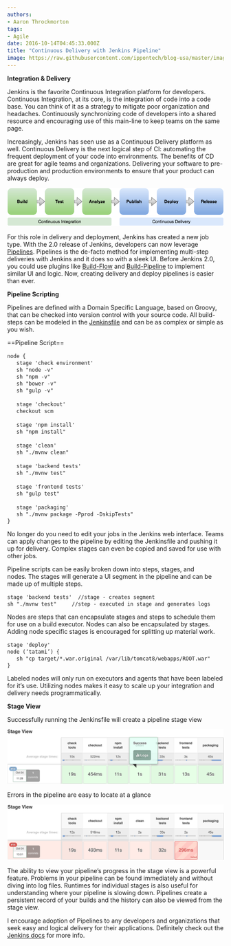 ```yaml
---
authors:
- Aaron Throckmorton
tags:
- Agile
date: 2016-10-14T04:45:33.000Z
title: "Continuous Delivery with Jenkins Pipeline"
image: https://raw.githubusercontent.com/ippontech/blog-usa/master/images/2016/12/jenkins-pipeline-1-1-1.png
---
```


**Integration & Delivery**

<span style="font-weight: 400;">Jenkins is the favorite Continuous Integration platform for developers. Continuous Integration, at its core, is the integration of code into a code base. You can think of it as a strategy to mitigate poor organization and headaches. Continuously synchronizing code of developers into a shared resource and encouraging use of this main-line to keep teams on the same page.</span>

Increasingly, Jenkins has seen use as a Continuous Delivery platform as well. Continuous Delivery is the next logical step of CI: automating the frequent deployment of your code into environments. The benefits of CD are great for agile teams and organizations. Delivering your software to pre-production and production environments to ensure that your product can always deploy.

[![CI&&CD](https://raw.githubusercontent.com/ippontech/blog-usa/master/images/2016/10/CICD.png)](https://raw.githubusercontent.com/ippontech/blog-usa/master/images/2016/10/CICD.png)

<span style="font-weight: 400;">For this role in delivery and deployment, Jenkins has created a new job type. With the 2.0 release of Jenkins, developers can now leverage </span>[<span style="font-weight: 400;">Pipelines</span>](https://jenkins.io/solutions/pipeline/)<span style="font-weight: 400;">. Pipelines is the de-facto method for implementing multi-step deliveries with Jenkins and it does so with a sleek UI. Before Jenkins 2.0, you could use plugins like </span>[<span style="font-weight: 400;">Build-Flow</span>](https://wiki.jenkins-ci.org/display/JENKINS/Build+Flow+Plugin)<span style="font-weight: 400;"> and </span>[<span style="font-weight: 400;">Build-Pipeline</span>](https://wiki.jenkins-ci.org/display/JENKINS/Build+Pipeline+Plugin)<span style="font-weight: 400;"> to implement similar UI and logic. Now, creating delivery and deploy pipelines is easier than ever.</span>

**Pipeline Scripting**

<span style="font-weight: 400;">Pipelines are defined with a Domain Specific Language, based on Groovy, that can be checked into version control with your source code. All build-steps can be modeled in the </span>[<span style="font-weight: 400;">Jenkinsfile</span>](https://jenkins.io/doc/pipeline/jenkinsfile/)<span style="font-weight: 400;"> and can be as complex or simple as you wish.</span>

==Pipeline Script==
```language-javascript
node {
   stage 'check environment'
   sh "node -v"
   sh "npm -v"
   sh "bower -v"
   sh "gulp -v"

   stage 'checkout'
   checkout scm

   stage 'npm install'
   sh "npm install"

   stage 'clean'
   sh "./mvnw clean"

   stage 'backend tests'
   sh "./mvnw test"

   stage 'frontend tests'
   sh "gulp test"

   stage 'packaging'
   sh "./mvnw package -Pprod -DskipTests"
}
```

<span style="font-weight: 400;">No longer do you need to edit your jobs in the Jenkins web interface. Teams can apply changes to the pipeline by editing the Jenkinsfile and pushing it up for delivery. Complex stages can even be copied and saved for use with other jobs. </span>

<span style="font-weight: 400;">Pipeline scripts can be easily broken down into steps, stages, and nodes. </span>The stages will generate a UI segment in the pipeline and can be made up of multiple steps.

```language-javascript
stage 'backend tests'  //stage - creates segment
sh "./mvnw test"     //step - executed in stage and generates logs
```

<span style="font-weight: 400;">Nodes are steps that can encapsulate stages and steps to schedule them for use on a build executor. Nodes can also be encapsulated by stages. Adding node specific stages is encouraged for splitting up material work. </span>

```language-javascript
stage 'deploy'
node (‘tatami’) {
   sh "cp target/*.war.original /var/lib/tomcat8/webapps/ROOT.war"
}
```

Labeled nodes will only run on executors and agents that have been labeled for it’s use. Utilizing nodes makes it easy to scale up your integration and delivery needs programmatically.

**Stage View**

<span style="font-weight: 400;">Successfully running the Jenkinsfile will create a pipeline stage view</span>

[![Stage View Success](https://raw.githubusercontent.com/ippontech/blog-usa/master/images/2016/10/Stage-View-Success.png)](https://raw.githubusercontent.com/ippontech/blog-usa/master/images/2016/10/Stage-View-Success.png)

<span style="font-weight: 400;">Errors in the pipeline are easy to locate at a glance</span>

[![Stage View Failure](https://raw.githubusercontent.com/ippontech/blog-usa/master/images/2016/10/Stage-View-Failure.png)](https://raw.githubusercontent.com/ippontech/blog-usa/master/images/2016/10/Stage-View-Failure.png)

The ability to view your pipeline’s progress in the stage view is a powerful feature. Problems in your pipeline can be found immediately and without diving into log files. Runtimes for individual stages is also useful for understanding where your pipeline is slowing down. Pipelines create a persistent record of your builds and the history can also be viewed from the stage view.

I encourage adoption of Pipelines to any developers and organizations that seek easy and logical delivery for their applications. Definitely check out the [Jenkins docs](https://jenkins.io/doc/pipeline/) for more info.
